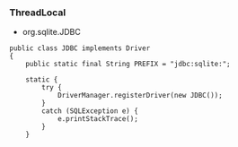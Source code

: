 

### ThreadLocal



- org.sqlite.JDBC

~~~
public class JDBC implements Driver
{
    public static final String PREFIX = "jdbc:sqlite:";

    static {
        try {
            DriverManager.registerDriver(new JDBC());
        }
        catch (SQLException e) {
            e.printStackTrace();
        }
    }
~~~



~~~

~~~

